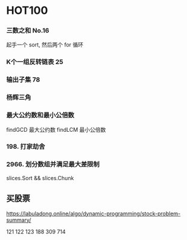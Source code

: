 # HOT100


### 三数之和 No.16
起手一个 sort, 然后两个 for 循环
### K个一组反转链表 25

### 输出子集 78

### 杨辉三角

### 最大公约数和最小公倍数  
findGCD 最大公约数
findLCM 最小公倍数

### 198. 打家劫舍

### 2966. 划分数组并满足最大差限制
slices.Sort && slices.Chunk

## 买股票
https://labuladong.online/algo/dynamic-programming/stock-problem-summary/

121 
122 
123 
188 
309 
714 
